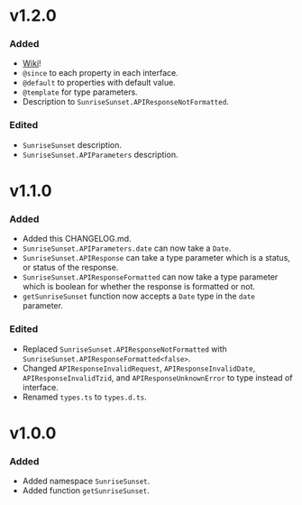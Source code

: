 # v1.2.0
### Added
- [Wiki](space-yg.github.io/sunrise-sunset.org/wiki/index.html)!
- `@since` to each property in each interface.
- `@default` to properties with default value.
- `@template` for type parameters.
- Description to `SunriseSunset.APIResponseNotFormatted`.

### Edited
- `SunriseSunset` description.
- `SunriseSunset.APIParameters` description.

# v1.1.0
### Added
- Added this CHANGELOG.md.
- `SunriseSunset.APIParameters.date` can now take a `Date`.
- `SunriseSunset.APIResponse` can take a type parameter which is a status, or status of the response.
- `SunriseSunset.APIResponseFormatted` can now take a type parameter which is boolean for whether the response is formatted or not.
- `getSunriseSunset` function now accepts a `Date` type in the `date` parameter.

### Edited
- Replaced `SunriseSunset.APIResponseNotFormatted` with `SunriseSunset.APIResponseFormatted<false>`.
- Changed `APIResponseInvalidRequest`, `APIResponseInvalidDate`, `APIResponseInvalidTzid`, and `APIResponseUnknownError` to type instead of interface.
- Renamed `types.ts` to `types.d.ts`.

# v1.0.0
### Added
- Added namespace `SunriseSunset`.
- Added function `getSunriseSunset`.